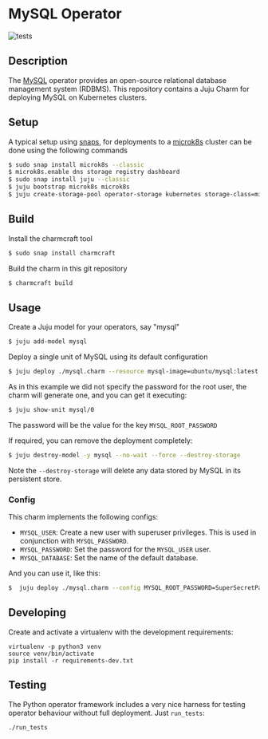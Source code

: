 # MySQL Operator

![tests](https://github.com/canonical/mysql-operator/actions/workflows/run-tests.yaml/badge.svg)


## Description

The [MySQL](https://www.mysql.com/) operator provides an open-source relational database management system (RDBMS). This repository contains a Juju Charm for deploying MySQL on Kubernetes clusters.


## Setup

A typical setup using [snaps](https://snapcraft.io/), for deployments to a [microk8s](https://microk8s.io/) cluster can be done using the following commands

```bash
$ sudo snap install microk8s --classic
$ microk8s.enable dns storage registry dashboard
$ sudo snap install juju --classic
$ juju bootstrap microk8s microk8s
$ juju create-storage-pool operator-storage kubernetes storage-class=microk8s-hostpath
```

## Build

Install the charmcraft tool

```bash
$ sudo snap install charmcraft
```

Build the charm in this git repository

```bash
$ charmcraft build
```

## Usage


Create a Juju model for your operators, say "mysql"

```bash
$ juju add-model mysql
```

Deploy a single unit of MySQL using its default configuration

```bash
$ juju deploy ./mysql.charm --resource mysql-image=ubuntu/mysql:latest
```

As in this example we did not specify the password for the root user, the charm will generate one, and you can get it executing:


```bash
$ juju show-unit mysql/0

```

The password will be the value for the key `MYSQL_ROOT_PASSWORD`


If required, you can remove the deployment completely:

```bash
$ juju destroy-model -y mysql --no-wait --force --destroy-storage
```

Note the `--destroy-storage` will delete any data stored by MySQL in its persistent store.


### Config

This charm implements the following configs:

- `MYSQL_USER`: Create a new user with superuser privileges. This is used in conjunction with `MYSQL_PASSWORD`.
- `MYSQL_PASSWORD`: Set the password for the `MYSQL_USER` user.
- `MYSQL_DATABASE`: Set the name of the default database.

And you can use it, like this:

```bash
$  juju deploy ./mysql.charm --config MYSQL_ROOT_PASSWORD=SuperSecretPassword --config MYSQL_USER=JohnDoe --config MYSQL_PASSWORD=SuperSecretUserPassword --config MYSQL_DATABASE=default_database --resource mysql-image=ubuntu/mysql:lates
```


## Developing

Create and activate a virtualenv with the development requirements:

    virtualenv -p python3 venv
    source venv/bin/activate
    pip install -r requirements-dev.txt

## Testing

The Python operator framework includes a very nice harness for testing
operator behaviour without full deployment. Just `run_tests`:

    ./run_tests
